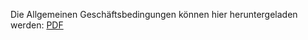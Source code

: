 Die Allgemeinen Geschäftsbedingungen können hier heruntergeladen werden: [PDF](/assets/files/agb_schlosswochen.pdf)
